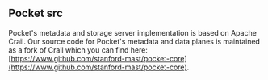 ## Pocket src

Pocket's metadata and storage server implementation is based on Apache Crail. Our source code for
Pocket's metadata and data planes is maintained as a fork of Crail which you can find here: 
[https://www.github.com/stanford-mast/pocket-core](https://www.github.com/stanford-mast/pocket-core).
